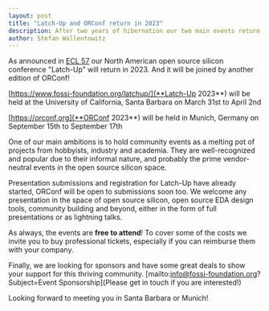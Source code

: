 ```yaml
---
layout: post
title: "Latch-Up and ORConf return in 2023"
description: After two years of hibernation our two main events return in 2023
author: Stefan Wallentowitz
---
```


As announced in [ECL 57](https://www.fossi-foundation.org/2022/12/12/ecl57) our North American open source silicon conference "Latch-Up" will return in 2023. And it will be joined by another edition of ORConf!

[https://www.fossi-foundation.org/latchup/](**Latch-Up 2023**) will be held at the University of California, Santa Barbara on March 31st to April 2nd

[https://orconf.org](**ORConf 2023**) will be held in Munich, Germany on September 15th to September 17th

One of our main ambitions is to hold community events as a melting pot of projects from hobbyists, industry and academia. They are well-recognized and popular due to their informal nature, and probably the prime vendor-neutral events in the open source silicon space.

Presentation submissions and registration for Latch-Up have already started, ORConf will be open to submissions soon too. We welcome any presentation in the space of open source silicon, open source EDA design tools, community building and beyond, either in the form of full presentations or as lightning talks.

As always, the events are **free to attend**! To cover some of the costs we invite you to buy professional tickets, especially if you can reimburse them with your company.

Finally, we are looking for sponsors and have some great deals to show your support for this thriving community. [mailto:info@fossi-foundation.org?Subject=Event Sponsorship](Please get in touch if you are interested!)

Looking forward to meeting you in Santa Barbara or Munich!
